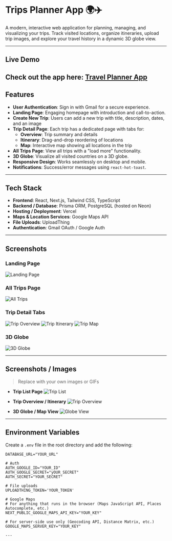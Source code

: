 # Trips Planner App 🌍✈️

A modern, interactive web application for planning, managing, and visualizing your trips. Track visited locations, organize itineraries, upload trip images, and explore your travel history in a dynamic 3D globe view.

---

## Live Demo

## Check out the app here: [Travel Planner App](https://travel-planner-liard-two.vercel.app/)

## Features

- **User Authentication**: Sign in with Gmail for a secure experience.
- **Landing Page**: Engaging homepage with introduction and call-to-action.
- **Create New Trip**: Users can add a new trip with title, description, dates, and an image
- **Trip Detail Page**: Each trip has a dedicated page with tabs for:
  - **Overview**: Trip summary and details
  - **Itinerary**: Drag-and-drop reordering of locations
  - **Map**: Interactive map showing all locations in the trip
- **All Trips Page**: View all trips with a "load more" functionality.
- **3D Globe**: Visualize all visited countries on a 3D globe.
- **Responsive Design**: Works seamlessly on desktop and mobile.
- **Notifications**: Success/error messages using `react-hot-toast`.

---

## Tech Stack

- **Frontend**: React, Next.js, Tailwind CSS, TypeScript
- **Backend / Database**: Prisma ORM, PostgreSQL (hosted on Neon)
- **Hosting / Deployment**: Vercel
- **Maps & Location Services**: Google Maps API
- **File Uploads**: UploadThing
- **Authentication**: Gmail OAuth / Google Auth

---

## Screenshots

### Landing Page

![Landing Page]('/public/landing_page.png')

### All Trips Page

![All Trips]('/public/dashboard.png')

### Trip Detail Tabs

![Trip Overview](path-to-trip-overview.png)
![Trip Itinerary](path-to-trip-itinerary.png)
![Trip Map](path-to-trip-map.png)

### 3D Globe

![3D Globe](path-to-3d-globe.png)

---

## Screenshots / Images

> Replace with your own images or GIFs

- **Trip List Page**
  ![Trip List](./images/trip-list.png)

- **Trip Overview / Itinerary**
  ![Trip Overview](./images/trip-overview.png)

- **3D Globe / Map View**
  ![Globe View](./images/globe-view.png)

---

## Environment Variables

Create a `.env` file in the root directory and add the following:

```env
DATABASE_URL="YOUR_URL"

# Auth
AUTH_GOOGLE_ID="YOUR_ID"
AUTH_GOOGLE_SECRET="yOUR_SECRET"
AUTH_SECRET="YOUR_SECRET"

# File uploads
UPLOADTHING_TOKEN='YOUR_TOKEN'

# Google Maps
# For anything that runs in the browser (Maps JavaScript API, Places Autocomplete, etc.)
NEXT_PUBLIC_GOOGLE_MAPS_API_KEY="YOUR_KEY"

# For server-side use only (Geocoding API, Distance Matrix, etc.)
GOOGLE_MAPS_SERVER_KEY="YOUR_KEY"

---
```
